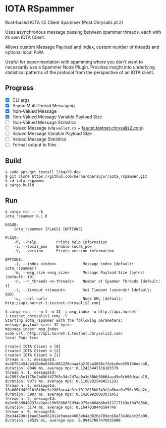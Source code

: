 # IOTA RSpammer

Rust-based IOTA 1.5 Client Spammer (Post Chrysalis pt.2)

Uses asynchronous message passing between spammer threads, each with its own IOTA Client.

Allows custom Message Payload and Index, custom number of threads and optional local PoW.

Useful for experimentation with spamming where you don't want to necessarily use a Spammer Node Plugin.
Provides insight into underlying statistical patterns of the protocol from the perspective of an IOTA client.

## Progress
- [x] CLI args
- [x] Async MultiThread Messaging
- [x] Non-Valued Message
- [x] Non-Valued Message Variable Payload Size
- [ ] Non-Valued Message Statistics
- [ ] Valued Message (via `wallet.rs` + [faucet.testnet.chrysalis2.com](https://faucet.testnet.chrysalis2.com/))
- [ ] Valued Message Variable Payload Size
- [ ] Valued Message Statistics
- [ ] Format output to files

## Build
```
$ sudo apt-get install libgsl0-dev
$ git clone https://github.com/bernardoaraujor/iota_rspammer.git
$ cd iota_rspammer
$ cargo build
```

## Run
```
$ cargo run -- -h
iota_rspammer 0.1.0

USAGE:
    iota_rspammer [FLAGS] [OPTIONS]

FLAGS:
    -h, --help         Prints help information
    -l, --local_pow    Enable local_pow
    -V, --version      Prints version information

OPTIONS:
    -i, --index <index>            Message index [default: iota_rspammer]
    -m, --msg_size <msg_size>      Message Payload Size (bytes) [default: 10]
    -n, --n_threads <n-threads>    Number of Spammer Threads [default: 1]
    -t, --timeout <timeout>        Set Timeout (seconds) [default: 500]
    -u, --url <url>                Node URL [default: http://api.hornet-1.testnet.chrysalis2.com]

```

```
$ cargo run -- -n 3 -m 32 -i msg_index -u http://api.hornet-1.testnet.chrysalis2.com/ -l
Starting iota_rspammer with the following parameters:
message payload size: 32 bytes
message index: msg_index
node url: http://api.hornet-1.testnet.chrysalis2.com/
local PoW: true

Created IOTA Client n [0]
Created IOTA Client n [2]
Created IOTA Client n [1]
thread n: 2, messageId: da36752454db418e0e6405c662226a4aa6a2f6aa3668cf2ebc6ee55519bedc30, duration: 8048 ms, average mps: 0.12425447316103379
thread n: 1, messageId: 4e289fa5e1f75e2b49df47763e34c2d7aa0a3d30bb90864aad5e0cb90dcacb15, duration: 9071 ms, average mps: 0.11682925404521291
thread n: 2, messageId: 33a666fd42910f6f8be5c2803aca4e3fc7012815bb543e2a6bac0a756c95ea2e, duration: 3993 ms, average mps: 0.14209928003031452
thread n: 2, messageId: da3e9b8d840237ac2aee19b580b637d94e975ab004b6ba912717163e1047d360, duration: 3174 ms, average mps: 0.1647039446594746
thread n: 0, messageId: 2be344290c1eaa85aa961812e9aeae4663eb4ad02be789ec68a73438e3c25e00, duration: 28529 ms, average mps: 0.09467007478935908

```